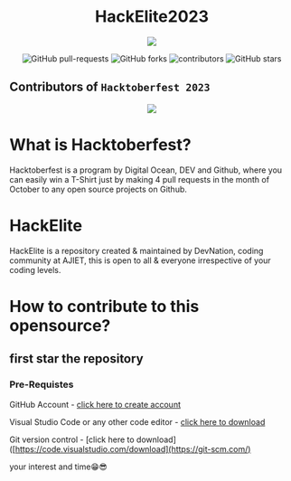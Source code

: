 <h1 align="center">HackElite2023</h1>
<p align="center">
  <img src="https://doimages.nyc3.cdn.digitaloceanspaces.com/002Blog/1100x640%20Hacktober%20fest%20header.png"> 
</p>
<p align="center">
   <img alt="GitHub pull-requests" src="https://img.shields.io/github/issues-pr/Ajiet-DevNation/HackElite2023">
   <img alt="GitHub forks" src="https://img.shields.io/github/forks/Ajiet-DevNation/HackElite2023">
   <img alt="contributors" src="https://img.shields.io/github/contributors/Ajiet-DevNation/HackElite2023">
   <img alt="GitHub stars" src="https://img.shields.io/github/stars/Ajiet-DevNation/HackElite2023">
</p>

## Contributors of `Hacktoberfest 2023`

<div align="center">

<a href="https://github.com/Ajiet-DevNation/HackElite2023/graphs/contributors">
  <img src="https://contrib.rocks/image?repo=Ajiet-DevNation/HackElite2023" />
</a>
  
</div>

# What is Hacktoberfest?

Hacktoberfest is a program by Digital Ocean, DEV and Github, where you can easily win a T-Shirt just by making 4 pull requests in the month of October to any open source projects on Github.

# HackElite

HackElite is a repository created & maintained by DevNation, coding community at AJIET, this is open to all & everyone irrespective of your coding levels.

# How to contribute to this opensource?
## first star the repository

### Pre-Requistes 

GitHub Account - [click here to create account](https://code.visualstudio.com/download)

Visual Studio Code or any other code editor - [click here to download](https://code.visualstudio.com/download)

Git version control - [click here to download]([https://code.visualstudio.com/download](https://git-scm.com/)

your interest and time😁😎
